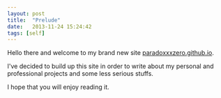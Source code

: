 ```yaml
---
layout: post
title:  "Prelude"
date:   2013-11-24 15:24:42
tags: [self]
---
```


Hello there and welcome to my brand new site [paradoxxxzero.github.io][site].

I've decided to build up this site in order to write about my personal and professional projects and some less serious stuffs.

I hope that you will enjoy reading it.

[site]: http://paradoxxxzero.github.io/
